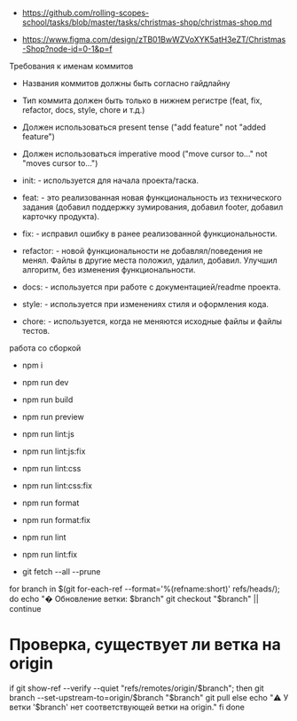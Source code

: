 - https://github.com/rolling-scopes-school/tasks/blob/master/tasks/christmas-shop/christmas-shop.md

- https://www.figma.com/design/zTB01BwWZVoXYK5atH3eZT/Christmas-Shop?node-id=0-1&p=f

Требования к именам коммитов

- Названия коммитов должны быть согласно гайдлайну
- Тип коммита должен быть только в нижнем регистре (feat, fix, refactor, docs, style, chore и т.д.)
- Должен использоваться present tense ("add feature" not "added feature")
- Должен использоваться imperative mood ("move cursor to..." not "moves cursor to...")

- init: - используется для начала проекта/таска.
- feat: - это реализованная новая функциональность из технического задания (добавил поддержку зумирования, добавил footer, добавил карточку продукта).
- fix: - исправил ошибку в ранее реализованной функциональности.
- refactor: - новой функциональности не добавлял/поведения не менял. Файлы в другие места положил, удалил, добавил. Улучшил алгоритм, без изменения функциональности.
- docs: - используется при работе с документацией/readme проекта.
- style: - используется при изменениях стиля и оформления кода.
- chore: - используется, когда не меняются исходные файлы и файлы тестов.

работа со сборкой

- npm i
- npm run dev
- npm run build
- npm run preview

- npm run lint:js
- npm run lint:js:fix

- npm run lint:css
- npm run lint:css:fix

- npm run format
- npm run format:fix

- npm run lint
- npm run lint:fix

- git fetch --all --prune

for branch in $(git for-each-ref --format='%(refname:short)' refs/heads/); do
  echo "� Обновление ветки: $branch"
  git checkout "$branch" || continue

# Проверка, существует ли ветка на origin

if git show-ref --verify --quiet "refs/remotes/origin/$branch"; then
    git branch --set-upstream-to=origin/$branch "$branch"
    git pull
  else
    echo "⚠️  У ветки '$branch' нет соответствующей ветки на origin."
fi
done
